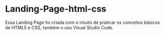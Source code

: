 # Landing-Page-html-css
Essa Landing Page foi criada com o intuito de praticar os conceitos básicos de HTML5 e CSS, também o uso Visual Studio Code.
